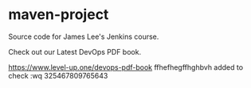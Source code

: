 # maven-project
Source code for James Lee's Jenkins course.

Check out our Latest DevOps PDF book.

https://www.level-up.one/devops-pdf-book
ffhefhegffhghbvh added to check :wq
325467809765643
